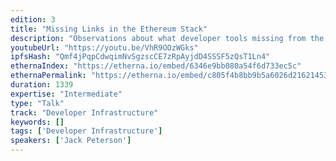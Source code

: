 ```yaml
---
edition: 3
title: "Missing Links in the Ethereum Stack"
description: "Observations about what developer tools missing from the Ethereum stack, yet currently available to traditional web developers."
youtubeUrl: "https://youtu.be/VhR9OOzWGks"
ipfsHash: "Qmf4jPqpCdwqimNvSgzscCE7zRpAyjdD4SSSF5zQsT1Ln4"
ethernaIndex: "https://etherna.io/embed/6346e9bb080a54f6d733ec5c"
ethernaPermalink: "https://etherna.io/embed/c805f4b8bb9b5a6026d2162145352d6a455003db1742a98064f62db10c5fb3e2"
duration: 1339
expertise: "Intermediate"
type: "Talk"
track: "Developer Infrastructure"
keywords: []
tags: ['Developer Infrastructure']
speakers: ['Jack Peterson']
---
```

